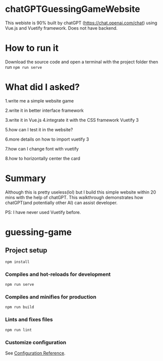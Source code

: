 # chatGPTGuessingGameWebsite

This webiste is 90% built by chatGPT (https://chat.openai.com/chat) using Vue.js and Vuetify framework. Does not have backend.

# How to run it

Download the source code and open a terminal with the project folder then run `npm run serve`

# What did I asked?

1.write me a simple website game

2.write it in better interface framework

3.write it in Vue.js
4.integrate it with the CSS framework Vuetify 3

5.how can I test it in the website?

6.more details on how to import vuetify 3

7.how can I change font with vuetify

8.how to horizontally center the card


# Summary

Although this is pretty useless(lol) but I build this simple website within 20 mins with the help of chatGPT. This walkthrough demonstrates how chatGPT(and potentially other AI) can assist developer.

PS: I have never used Vuetify before.


# guessing-game

## Project setup
```
npm install
```

### Compiles and hot-reloads for development
```
npm run serve
```

### Compiles and minifies for production
```
npm run build
```

### Lints and fixes files
```
npm run lint
```

### Customize configuration
See [Configuration Reference](https://cli.vuejs.org/config/).
